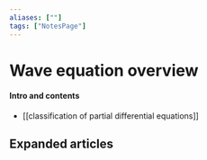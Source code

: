 ```yaml
---
aliases: [""]
tags: ["NotesPage"]
---
```


# Wave equation overview

#### Intro and contents
- [[classification of partial differential equations]]


## Expanded articles


